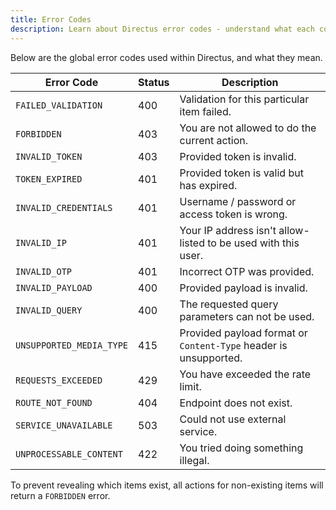 ```yaml
---
title: Error Codes
description: Learn about Directus error codes - understand what each code means, from validation failures to rate limits exceeded. Troubleshoot issues with your API requests and resolve errors efficiently.
---
```


Below are the global error codes used within Directus, and what they mean.

| Error Code               | Status | Description                                                      |
| ------------------------ | ------ | ---------------------------------------------------------------- |
| `FAILED_VALIDATION`      | 400    | Validation for this particular item failed.                      |
| `FORBIDDEN`              | 403    | You are not allowed to do the current action.                    |
| `INVALID_TOKEN`          | 403    | Provided token is invalid.                                       |
| `TOKEN_EXPIRED`          | 401    | Provided token is valid but has expired.                         |
| `INVALID_CREDENTIALS`    | 401    | Username / password or access token is wrong.                    |
| `INVALID_IP`             | 401    | Your IP address isn't allow-listed to be used with this user.    |
| `INVALID_OTP`            | 401    | Incorrect OTP was provided.                                      |
| `INVALID_PAYLOAD`        | 400    | Provided payload is invalid.                                     |
| `INVALID_QUERY`          | 400    | The requested query parameters can not be used.                  |
| `UNSUPPORTED_MEDIA_TYPE` | 415    | Provided payload format or `Content-Type` header is unsupported. |
| `REQUESTS_EXCEEDED`      | 429    | You have exceeded the rate limit.                                |
| `ROUTE_NOT_FOUND`        | 404    | Endpoint does not exist.                                         |
| `SERVICE_UNAVAILABLE`    | 503    | Could not use external service.                                  |
| `UNPROCESSABLE_CONTENT`  | 422    | You tried doing something illegal.                               |

To prevent revealing which items exist, all actions for non-existing items will return a `FORBIDDEN` error.
